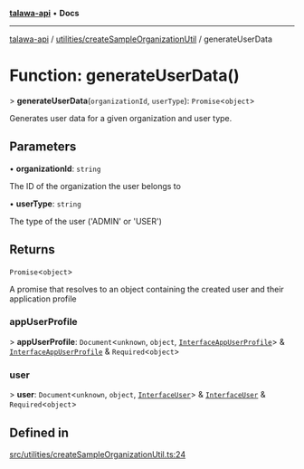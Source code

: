 [**talawa-api**](../../../README.md) • **Docs**

***

[talawa-api](../../../modules.md) / [utilities/createSampleOrganizationUtil](../README.md) / generateUserData

# Function: generateUserData()

\> **generateUserData**(`organizationId`, `userType`): `Promise`\<`object`\>

Generates user data for a given organization and user type.

## Parameters

• **organizationId**: `string`

The ID of the organization the user belongs to

• **userType**: `string`

The type of the user ('ADMIN' or 'USER')

## Returns

`Promise`\<`object`\>

A promise that resolves to an object containing the created user and their application profile

### appUserProfile

\> **appUserProfile**: `Document`\<`unknown`, `object`, [`InterfaceAppUserProfile`](../../../models/AppUserProfile/interfaces/InterfaceAppUserProfile.md)\> & [`InterfaceAppUserProfile`](../../../models/AppUserProfile/interfaces/InterfaceAppUserProfile.md) & `Required`\<`object`\>

### user

\> **user**: `Document`\<`unknown`, `object`, [`InterfaceUser`](../../../models/User/interfaces/InterfaceUser.md)\> & [`InterfaceUser`](../../../models/User/interfaces/InterfaceUser.md) & `Required`\<`object`\>

## Defined in

[src/utilities/createSampleOrganizationUtil.ts:24](https://github.com/PalisadoesFoundation/talawa-api/blob/0e711c6a6b57f55ab5776fc9c8edfc5ebc0b3d70/src/utilities/createSampleOrganizationUtil.ts#L24)
